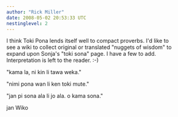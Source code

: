 ```yaml
---
author: "Rick Miller"
date: 2008-05-02 20:53:33 UTC
nestinglevel: 2
---
```

I think Toki Pona lends itself well to compact proverbs. I'd like to  
see a wiki to collect original or translated "nuggets of wisdom" to  
expand upon Sonja's "toki sona" page. I have a few to add.  
Interpretation is left to the reader. :-)  
  
"kama la, ni kin li tawa weka."  
  
"nimi pona wan li ken toki mute."  
  
"jan pi sona ala li jo ala. o kama sona."  
  
jan Wiko